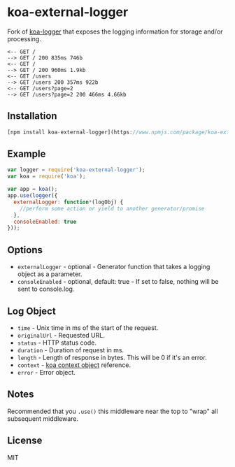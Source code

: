 
# koa-external-logger

Fork of [koa-logger](https://github.com/koajs/logger) that exposes the logging information for storage and/or processing.

```
<-- GET /
--> GET / 200 835ms 746b
<-- GET /
--> GET / 200 960ms 1.9kb
<-- GET /users
--> GET /users 200 357ms 922b
<-- GET /users?page=2
--> GET /users?page=2 200 466ms 4.66kb
```

## Installation

```js
[npm install koa-external-logger](https://www.npmjs.com/package/koa-external-logger)
```

## Example

```js
var logger = require('koa-external-logger');
var koa = require('koa');

var app = koa();
app.use(logger({
  externalLogger: function*(logObj) {
    //perform some action or yield to another generator/promise
  },
  consoleEnabled: true
}));
```

## Options

* `externalLogger` - optional - Generator function that takes a logging object as a parameter.
* `consoleEnabled` - optional, default: true - If set to false, nothing will be sent to console.log.

## Log Object

* `time` - Unix time in ms of the start of the request.
* `originalUrl` - Requested URL.
* `status` - HTTP status code.
* `duration` - Duration of request in ms.
* `length` - Length of response in bytes. This will be 0 if it's an error.
* `context` - [koa context object](https://github.com/koajs/koa/blob/master/docs/api/context.md) reference.
* `error` - Error object.

## Notes

  Recommended that you `.use()` this middleware near the top
  to "wrap" all subsequent middleware.

## License

  MIT